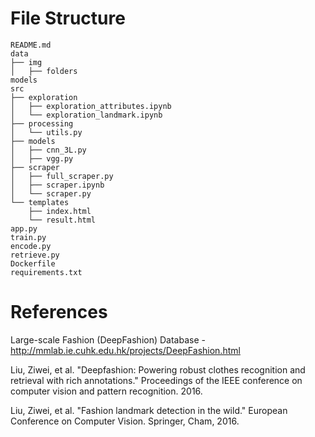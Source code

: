 
# File Structure

```
README.md
data
├── img
│   ├── folders
models
src
├── exploration
│   ├── exploration_attributes.ipynb
│   └── exploration_landmark.ipynb
├── processing
│   └── utils.py
├── models
│   ├── cnn_3L.py
│   ├── vgg.py
├── scraper
│   ├── full_scraper.py
│   ├── scraper.ipynb
│   └── scraper.py
└── templates
    ├── index.html
    └── result.html
app.py
train.py
encode.py
retrieve.py
Dockerfile
requirements.txt

```


# References

Large-scale Fashion (DeepFashion) Database - http://mmlab.ie.cuhk.edu.hk/projects/DeepFashion.html

Liu, Ziwei, et al. "Deepfashion: Powering robust clothes recognition and retrieval with rich annotations." Proceedings of the IEEE conference on computer vision and pattern recognition. 2016.

Liu, Ziwei, et al. "Fashion landmark detection in the wild." European Conference on Computer Vision. Springer, Cham, 2016.

